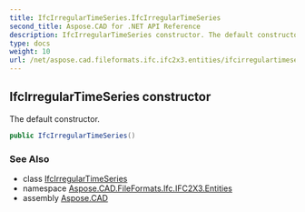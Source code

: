 ```yaml
---
title: IfcIrregularTimeSeries.IfcIrregularTimeSeries
second_title: Aspose.CAD for .NET API Reference
description: IfcIrregularTimeSeries constructor. The default constructor
type: docs
weight: 10
url: /net/aspose.cad.fileformats.ifc.ifc2x3.entities/ifcirregulartimeseries/ifcirregulartimeseries/
---
```

## IfcIrregularTimeSeries constructor

The default constructor.

```csharp
public IfcIrregularTimeSeries()
```

### See Also

* class [IfcIrregularTimeSeries](../)
* namespace [Aspose.CAD.FileFormats.Ifc.IFC2X3.Entities](../../ifcirregulartimeseries/)
* assembly [Aspose.CAD](../../../)


